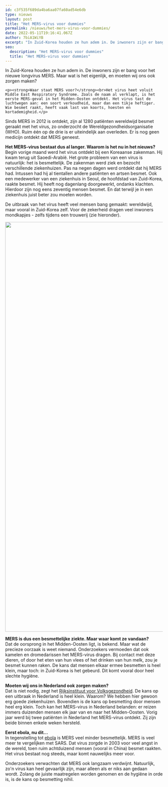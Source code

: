 ```yaml
---
id: c3f535f689da4ba6aa07fa60ad54e6db
type: nieuws
layout: post
title: "Het MERS-virus voor dummies"
permalink: /nieuws/het-mers-virus-voor-dummies/
date: 2022-05-11T19:16:41.067Z
author: 7biA1WiYB
excerpt: "In Zuid-Korea houden ze hun adem in. De inwoners zijn er bang voor het nieuwe longvirus MERS. Maar wat is het eigenlijk, en moeten wij ons ook zorgen maken?  "
seo:
  description: "Het MERS-virus voor dummies"
  title: "Het MERS-virus voor dummies"
---
```

In Zuid-Korea houden ze hun adem in. De inwoners zijn er bang voor het nieuwe longvirus MERS. Maar wat is het eigenlijk, en moeten wij ons ook zorgen maken?  

    <p><strong>Waar staat MERS voor?</strong><br>Het virus heet voluit Middle East Respiratory Syndrome. Zoals de naam al verklapt, is het eerste MERS-geval in het Midden-Oosten ontdekt. Het virus tast de luchtwegen aan: een soort verkoudheid, maar dan een tikje heftiger. Wie besmet raakt, heeft vaak last van koorts, hoesten en kortademigheid.</p>
<p>Sinds MERS in 2012 is ontdekt, zijn al 1280 patiënten wereldwijd besmet geraakt met het virus, zo onderzocht de Wereldgezondheidsorganisatie (WHO). Ruim één op de drie is er uiteindelijk aan overleden. Er is nog geen medicijn ontdekt dat MERS geneest.</p>
<p><strong>Het MERS-virus bestaat dus al langer. Waarom is het nu in het nieuws? </strong><br>Begin vorige maand werd het virus ontdekt bij een Koreaanse zakenman. Hij kwam terug uit Saoedi-Arabië. Het grote probleem van een virus is natuurlijk: het is besmettelijk. De zakenman werd ziek en bezocht verschillende ziekenhuizen. Pas na negen dagen werd ontdekt dat hij MERS had. Intussen had hij al tientallen andere patiënten en artsen besmet. Ook een medewerker van een ziekenhuis in Seoul, de hoofdstad van Zuid-Korea, raakte besmet. Hij heeft nog dagenlang doorgewerkt, ondanks klachten. Hierdoor zijn nog eens zeventig mensen besmet. En dat terwijl je in een ziekenhuis juist beter zou moeten worden. </p>
<p>De uitbraak van het virus heeft veel mensen bang gemaakt: wereldwijd, maar vooral in Zuid-Korea zelf. Voor de zekerheid dragen veel inwoners mondkapjes - zelfs tijdens een trouwerij (zie hieronder).</p>
<p><div class="media media-element-container media-default"><div id="file-4208" class="file file-image file-image-jpeg">

        
  
  <div class="content">
    <img title="Beeld: AFP" height="1312" width="2566" class="media-element file-default" src="https://7dagen.netlify.app/sites/default/files/ANP-32988763.jpg" alt="">  </div>

  
</div>
</div>
<p><strong>MERS is dus een besmettelijke ziekte. Maar waar komt ze vandaan?</strong><br>Dat de oorsprong in het Midden-Oosten ligt, is bekend. Maar wat de precieze oorzaak is weet niemand. Onderzoekers vermoeden dat ook kamelen en dromedarissen het MERS-virus dragen. Bij contact met deze dieren, of door het eten van hun vlees of het drinken van hun melk, zou je besmet kunnen raken. De kans dat mensen elkaar ermee besmetten is heel klein, maar toch: in Zuid-Korea is het gebeurd. Dit komt vooral door heel slechte hygiëne.</p>
<p><strong>Moeten wij ons in Nederland ook zorgen maken?</strong><br>Dat is niet nodig, zegt het <a href="http://www.rivm.nl/Documenten_en_publicaties/Algemeen_Actueel/Veelgestelde_vragen/Infectieziekten/Veelgestelde_vragen_MERS_coronavirus_MERS_CoV">Rijksinstituut voor Volksgezondheid</a>. De kans op een uitbraak in Nederland is heel klein. Waarom? We hebben hier gewoon erg goede ziekenhuizen. Bovendien is de kans op besmetting door mensen heel erg klein. Toch kan het MERS-virus in Nederland belanden: er reizen immers duizenden mensen elk jaar van en naar het Midden-Oosten. Vorig jaar werd bij twee patiënten in Nederland het MERS-virus ontdekt. Zij zijn beide binnen enkele weken hersteld.</p>
<p><strong>Eerst ebola, nu dit...</strong><br>In tegenstelling tot <a href="https://7dagen.netlify.app/dossierebola">ebola</a> is MERS veel minder besmettelijk. MERS is veel meer te vergelijken met SARS. Dat virus zorgde in 2003 voor veel angst in de wereld, toen ruim achtduizend mensen (vooral in China) besmet raakten. Het virus bestaat nog steeds, maar komt nauwelijks meer voor.</p>
<p>Onderzoekers verwachten dat MERS ook langzaam verdwijnt. Natuurlijk, zo'n virus kan heel gevaarlijk zijn, maar alleen als er niks aan gedaan wordt. Zolang de juiste maatregelen worden genomen en de hygiëne in orde is, is de kans op besmetting nihil. </p>  
